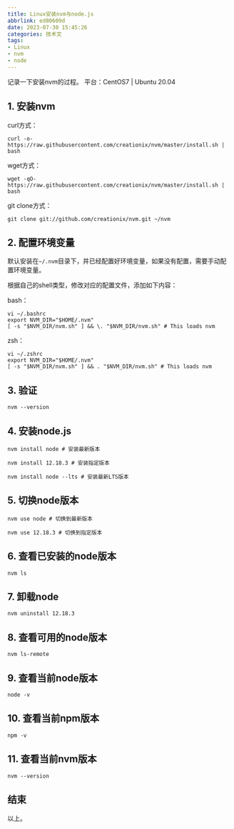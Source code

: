 ```yaml
---
title: Linux安装nvm与node.js
abbrlink: ed80609d
date: 2023-07-30 15:45:26
categories: 技术文
tags: 
- Linux
- nvm
- node
---
```

记录一下安装nvm的过程。
平台：CentOS7 | Ubuntu 20.04

## 1. 安装nvm
curl方式：
```
curl -o- https://raw.githubusercontent.com/creationix/nvm/master/install.sh | bash
```

wget方式：

```
wget -qO- https://raw.githubusercontent.com/creationix/nvm/master/install.sh | bash
```

git clone方式：

```
git clone git://github.com/creationix/nvm.git ~/nvm
```


## 2. 配置环境变量
默认安装在`~/.nvm`目录下，并已经配置好环境变量，如果没有配置，需要手动配置环境变量。

根据自己的shell类型，修改对应的配置文件，添加如下内容：

bash：
```
vi ~/.bashrc
export NVM_DIR="$HOME/.nvm"
[ -s "$NVM_DIR/nvm.sh" ] && \. "$NVM_DIR/nvm.sh" # This loads nvm

```

zsh：
```
vi ~/.zshrc
export NVM_DIR="$HOME/.nvm"
[ -s "$NVM_DIR/nvm.sh" ] && . "$NVM_DIR/nvm.sh" # This loads nvm
```

## 3. 验证
```
nvm --version
```

## 4. 安装node.js
```
nvm install node # 安装最新版本

nvm install 12.18.3 # 安装指定版本

nvm install node --lts # 安装最新LTS版本
```

## 5. 切换node版本
```
nvm use node # 切换到最新版本

nvm use 12.18.3 # 切换到指定版本
```

## 6. 查看已安装的node版本
```
nvm ls
```

## 7. 卸载node
```
nvm uninstall 12.18.3
```

## 8. 查看可用的node版本
```
nvm ls-remote
```

## 9. 查看当前node版本
```
node -v
```

## 10. 查看当前npm版本
```
npm -v
```

## 11. 查看当前nvm版本
```
nvm --version
```

## 结束
以上。

